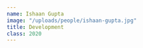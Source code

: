 ```yaml
---
name: Ishaan Gupta
image: "/uploads/people/ishaan-gupta.jpg"
title: Development
class: 2020
---
```

